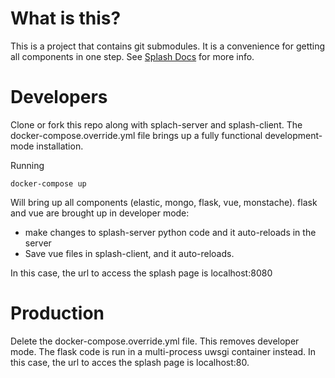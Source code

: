 # What is this?
This is a project that contains git submodules. It is a convenience for getting all components in one step. See [Splash Docs](https://github.com/als-computing/splash-doc/tree/60a7584c4790c65ef7c920b1c9fd8424d0a594fd) for more info.

# Developers
Clone or fork this repo along with splach-server and splash-client. The docker-compose.override.yml file brings up a fully functional development-mode installation. 

Running
```
docker-compose up
```

Will bring up all components (elastic, mongo, flask, vue, monstache). flask and vue are brought up in developer mode:
* make changes to splash-server python code and it auto-reloads in the server
* Save vue files in splash-client, and it auto-reloads.

In this case, the url to access the splash page is localhost:8080

# Production
Delete the docker-compose.override.yml file. This removes developer mode. The flask code is run in a multi-process uwsgi container instead. In this case, the url to acces the splash page is localhost:80.

